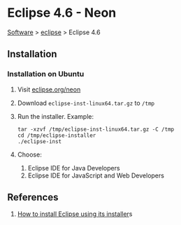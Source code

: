 # Eclipse 4.6 - Neon

[Software](README.md#E) > [eclipse](eclipse.md) > Eclipse 4.6

## Installation

### Installation on Ubuntu

1. Visit [eclipse.org/neon](https://eclipse.org/neon/)
1. Download `eclipse-inst-linux64.tar.gz` to `/tmp`
1. Run the installer.  Example:

    ```console
    tar -xzvf /tmp/eclipse-inst-linux64.tar.gz -C /tmp
    cd /tmp/eclipse-installer
    ./eclipse-inst
    ```

1. Choose:
    1. Eclipse IDE for Java Developers
    1. Eclipse IDE for JavaScript and Web Developers

## References

1. [How to install Eclipse using its installer](http://askubuntu.com/questions/695382/how-to-install-eclipse-using-its-installer)s
